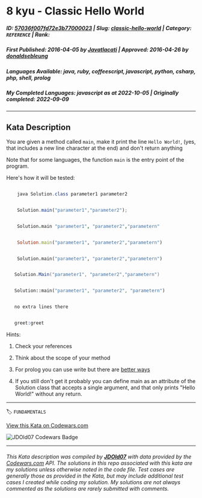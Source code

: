 # 8 kyu - Classic Hello World

##### **ID**: [57036f007fd72e3b77000023](https://www.codewars.com/kata/57036f007fd72e3b77000023) | **Slug**: [classic-hello-world](https://www.codewars.com/kata/57036f007fd72e3b77000023) | **Category**: `REFERENCE` | **Rank**: <span style="color:white">8 kyu</span>

##### **First Published**: 2016-04-05 ***by*** [Javatlacati](https://www.codewars.com/users/Javatlacati) | **Approved**: 2016-04-26 ***by*** [donaldsebleung](https://www.codewars.com/users/donaldsebleung)

##### **Languages Available**: java, ruby, coffeescript, javascript, python, csharp, php, shell, prolog

##### **My Completed Languages**: javascript ***as at*** 2022-10-05 | **Originally completed**: 2022-09-09

---

## Kata Description


You are given a method called `main`, make it print the line `Hello World!`, (yes, that includes a new line character at the end) and don't return anything



Note that for some languages, the function `main` is the entry point of the program.



Here's how it will be tested:

```java

    java Solution.class parameter1 parameter2

```    



```javascript

    Solution.main("parameter1","parameter2");

```  



```coffeescript

    Solution.main "parameter1", "parameter2","parametern"

```



```ruby

    Solution.main("parameter1", "parameter2","parametern")

```



```python

    Solution.main("parameter1", "parameter2","parametern")

```



```csharp

   Solution.Main("parameter1", "parameter2","parametern")

```



```php

   Solution::main("parameter1", "parameter2", "parametern")

```

```sh

   no extra lines there

```



```prolog

   greet:greet

```



Hints:



 1. Check your references 

 2. Think about the scope of your method

 3. For prolog you can use write but there are [better ways](https://gist.github.com/dtonhofer/20bd01f68a924912771d8405fca66a09)

 4. If you still don't get it probably you can define main as an attribute of the Solution class that accepts a single argument, and that only prints "Hello World!" without any return.

---


🏷 `FUNDAMENTALS`


[View this Kata on Codewars.com](https://www.codewars.com/kata/57036f007fd72e3b77000023)

![](https://www.codewars.com/users/jdold07/badges/large "JDOld07 Codewars Badge")

---

###### *This Kata description was compiled by [**JDOld07**](https://tpstech.dev) with data provided by the [Codewars.com](https://www.codewars.com) API.  The solutions in this repo associated with this kata are my solutions unless otherwise noted in the code file.  Test cases are generally those as provided in the Kata, but may include additional test cases I created while coding my solution.  My solutions are not always commented as the solutions are rarely submitted with comments.*
